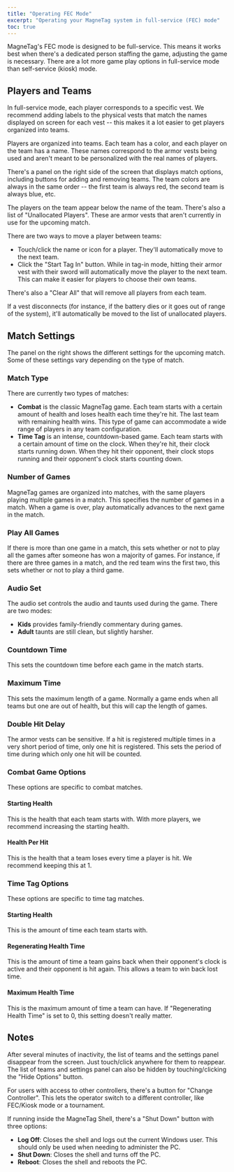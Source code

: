 ```yaml
---
title: "Operating FEC Mode"
excerpt: "Operating your MagneTag system in full-service (FEC) mode"
toc: true
---
```


MagneTag's FEC mode is designed to be full-service. This means it works best when there's a dedicated person staffing the game,
adjusting the game is necessary. There are a lot more game play options in full-service mode than self-service (kiosk) mode.

## Players and Teams

In full-service mode, each player corresponds to a specific vest. We recommend adding labels to the physical vests that match the 
names displayed on screen for each vest -- this makes it a lot easier to get players organized into teams.

Players are organized into teams. Each team has a color, and each player on the team has a name. These names correspond to the armor
vests being used and aren't meant to be personalized with the real names of players.

There's a panel on the right side of the screen that displays match options, including buttons for adding and removing teams. The team
colors are always in the same order -- the first team is always red, the second team is always blue, etc.

The players on the team appear below the name of the team. There's also a list of "Unallocated Players". These are armor vests that
aren't currently in use for the upcoming match.

There are two ways to move a player between teams:
* Touch/click the name or icon for a player. They'll automatically move to the next team.
* Click the "Start Tag In" button. While in tag-in mode, hitting their armor vest with their sword will automatically move the player to
the next team. This can make it easier for players to choose their own teams.

There's also a "Clear All" that will remove all players from each team.

If a vest disconnects (for instance, if the battery dies or it goes out of range of the system), it'll automatically be moved to the list
of unallocated players.

## Match Settings

The panel on the right shows the different settings for the upcoming match. Some of these settings vary depending on the type of match.

### Match Type

There are currently two types of matches:
* **Combat** is the classic MagneTag game. Each team starts with a certain amount of health and loses health each time they're hit. The
last team with remaining health wins. This type of game can accommodate a wide range of players in any team configuration.
* **Time Tag** is an intense, countdown-based game. Each team starts with a certain amount of time on the clock. When they're hit,
their clock starts running down. When they hit their opponent, their clock stops running and their opponent's clock starts counting
down.

### Number of Games

MagneTag games are organized into matches, with the same players playing multiple games in a match. This specifies the number of games in a match. When a game is over, play automatically advances to the next game in the match.

### Play All Games

If there is more than one game in a match, this sets whether or not to play all the games after someone has won a majority of games. For instance, if there are three games in a match, and the red team wins the first two, this sets whether or not to play a third game.

### Audio Set

The audio set controls the audio and taunts used during the game. There are two modes:
* **Kids** provides family-friendly commentary during games.
* **Adult** taunts are still clean, but slightly harsher.

### Countdown Time

This sets the countdown time before each game in the match starts.

### Maximum Time

This sets the maximum length of a game. Normally a game ends when all teams but one are out of health, but this will cap the length of games.

### Double Hit Delay

The armor vests can be sensitive. If a hit is registered multiple times in a very short period of time, only one hit is registered. This sets the period of time during which only one hit will be counted.

### Combat Game Options

These options are specific to combat matches.

#### Starting Health

This is the health that each team starts with. With more players, we recommend increasing the starting health.

#### Health Per Hit

This is the health that a team loses every time a player is hit. We recommend keeping this at 1.

### Time Tag Options

These options are specific to time tag matches.

#### Starting Health

This is the amount of time each team starts with.

#### Regenerating Health Time

This is the amount of time a team gains back when their opponent's clock is active and their opponent is hit again. This allows a team to win back lost time.

#### Maximum Health Time

This is the maximum amount of time a team can have. If "Regenerating Health Time" is set to 0, this setting doesn't really matter.

## Notes

After several minutes of inactivity, the list of teams and the settings panel disappear from the screen. Just touch/click anywhere for them to reappear. The list of teams and settings panel can also be hidden by touching/clicking the "Hide Options" button.

For users with access to other controllers, there's a button for "Change Controller". This lets the operator switch to a different controller, like FEC/Kiosk mode or a tournament.

If running inside the MagneTag Shell, there's a "Shut Down" button with three options:
* **Log Off**: Closes the shell and logs out the current Windows user. This should only be used when needing to administer the PC.
* **Shut Down**: Closes the shell and turns off the PC.
* **Reboot**: Closes the shell and reboots the PC.

